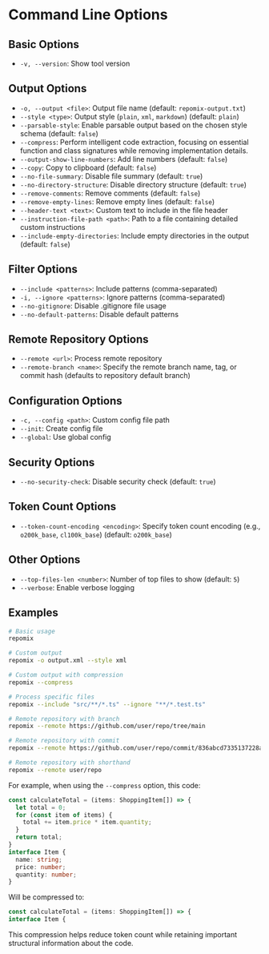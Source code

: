 # Command Line Options

## Basic Options
- `-v, --version`: Show tool version

## Output Options
- `-o, --output <file>`: Output file name (default: `repomix-output.txt`)
- `--style <type>`: Output style (`plain`, `xml`, `markdown`) (default: `plain`)
- `--parsable-style`: Enable parsable output based on the chosen style schema (default: `false`)
- `--compress`: Perform intelligent code extraction, focusing on essential function and class signatures while removing implementation details.
- `--output-show-line-numbers`: Add line numbers (default: `false`)
- `--copy`: Copy to clipboard (default: `false`)
- `--no-file-summary`: Disable file summary (default: `true`)
- `--no-directory-structure`: Disable directory structure (default: `true`)
- `--remove-comments`: Remove comments (default: `false`)
- `--remove-empty-lines`: Remove empty lines (default: `false`)
- `--header-text <text>`: Custom text to include in the file header
- `--instruction-file-path <path>`: Path to a file containing detailed custom instructions
- `--include-empty-directories`: Include empty directories in the output (default: `false`)

## Filter Options
- `--include <patterns>`: Include patterns (comma-separated)
- `-i, --ignore <patterns>`: Ignore patterns (comma-separated)
- `--no-gitignore`: Disable .gitignore file usage
- `--no-default-patterns`: Disable default patterns

## Remote Repository Options
- `--remote <url>`: Process remote repository
- `--remote-branch <name>`: Specify the remote branch name, tag, or commit hash (defaults to repository default branch)

## Configuration Options
- `-c, --config <path>`: Custom config file path
- `--init`: Create config file
- `--global`: Use global config

## Security Options
- `--no-security-check`: Disable security check (default: `true`)

## Token Count Options
- `--token-count-encoding <encoding>`: Specify token count encoding (e.g., `o200k_base`, `cl100k_base`) (default: `o200k_base`)

## Other Options
- `--top-files-len <number>`: Number of top files to show (default: `5`)
- `--verbose`: Enable verbose logging

## Examples

```bash
# Basic usage
repomix

# Custom output
repomix -o output.xml --style xml

# Custom output with compression
repomix --compress

# Process specific files
repomix --include "src/**/*.ts" --ignore "**/*.test.ts"

# Remote repository with branch
repomix --remote https://github.com/user/repo/tree/main

# Remote repository with commit
repomix --remote https://github.com/user/repo/commit/836abcd7335137228ad77feb28655d85712680f1

# Remote repository with shorthand
repomix --remote user/repo
```

For example, when using the `--compress` option, this code:

```typescript
const calculateTotal = (items: ShoppingItem[]) => {
  let total = 0;
  for (const item of items) {
    total += item.price * item.quantity;
  }
  return total;
}
interface Item {
  name: string;
  price: number;
  quantity: number;
}
```

Will be compressed to:

```typescript
const calculateTotal = (items: ShoppingItem[]) => {
interface Item {
```

This compression helps reduce token count while retaining important structural information about the code.
